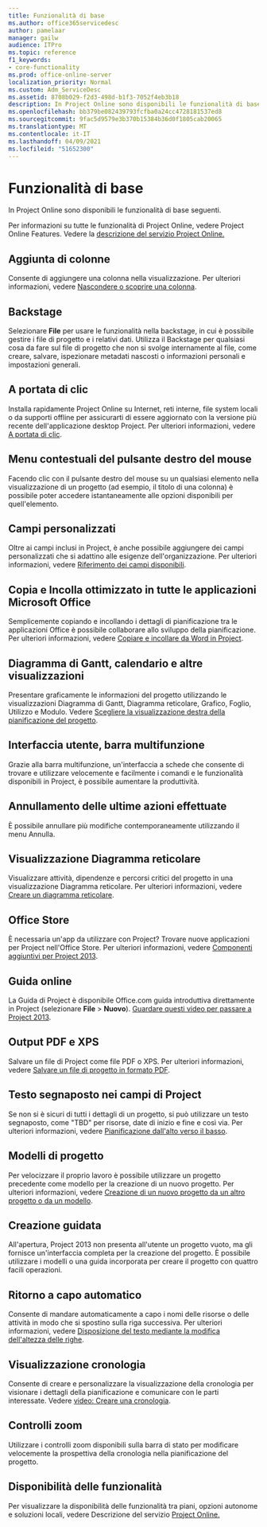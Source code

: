 ```yaml
---
title: Funzionalità di base
ms.author: office365servicedesc
author: pamelaar
manager: gailw
audience: ITPro
ms.topic: reference
f1_keywords:
- core-functionality
ms.prod: office-online-server
localization_priority: Normal
ms.custom: Adm_ServiceDesc
ms.assetid: 8708b029-f2d3-498d-b1f3-7052f4eb3b18
description: In Project Online sono disponibili le funzionalità di base seguenti.
ms.openlocfilehash: bb379be082439793fcfba0a24cc4728181537ed8
ms.sourcegitcommit: 9fac5d9579e3b370b15384b36d0f1805cab20065
ms.translationtype: MT
ms.contentlocale: it-IT
ms.lasthandoff: 04/09/2021
ms.locfileid: "51652300"
---
```

# <a name="core-functionality"></a>Funzionalità di base

In Project Online sono disponibili le funzionalità di base seguenti.
  
Per informazioni su tutte le funzionalità di Project Online, vedere Project Online Features. Vedere la [descrizione del servizio Project Online.](project-online-service-description.md)
  
## <a name="add-columns"></a>Aggiunta di colonne

Consente di aggiungere una colonna nella visualizzazione. Per ulteriori informazioni, vedere [Nascondere o scoprire una colonna](https://go.microsoft.com/fwlink/p/?LinkId=271343).
  
## <a name="backstage"></a>Backstage

Selezionare **File** per usare le funzionalità nella backstage, in cui è possibile gestire i file di progetto e i relativi dati. Utilizza il Backstage per qualsiasi cosa da fare sul file di progetto che non si svolge internamente al file, come creare, salvare, ispezionare metadati nascosti o informazioni personali e impostazioni generali. 
  
## <a name="click-to-run"></a>A portata di clic

Installa rapidamente Project Online su Internet, reti interne, file system locali o da supporti offline per assicurarti di essere aggiornato con la versione più recente dell'applicazione desktop Project. Per ulteriori informazioni, vedere [A portata di clic](/previous-versions/office/office-2013-resource-kit/dd188670(v=office.15)).
  
## <a name="contextual-right-click-menus"></a>Menu contestuali del pulsante destro del mouse

Facendo clic con il pulsante destro del mouse su un qualsiasi elemento nella visualizzazione di un progetto (ad esempio, il titolo di una colonna) è possibile poter accedere istantaneamente alle opzioni disponibili per quell'elemento.
  
## <a name="custom-fields"></a>Campi personalizzati

Oltre ai campi inclusi in Project, è anche possibile aggiungere dei campi personalizzati che si adattino alle esigenze dell'organizzazione. Per ulteriori informazioni, vedere [Riferimento dei campi disponibili](https://support.office.com/article/615a4563-1cc3-40f4-b66f-1b17e793a460).
  
## <a name="enhanced-copy-and-paste-across-microsoft-office-applications"></a>Copia e Incolla ottimizzato in tutte le applicazioni Microsoft Office

Semplicemente copiando e incollando i dettagli di pianificazione tra le applicazioni Office è possibile collaborare allo sviluppo della pianificazione. Per ulteriori informazioni, vedere [Copiare e incollare da Word in Project](https://go.microsoft.com/fwlink/p/?LinkId=271330).
  
## <a name="gantt-chart-calendar-and-task-sheet-views"></a>Diagramma di Gantt, calendario e altre visualizzazioni

Presentare graficamente le informazioni del progetto utilizzando le visualizzazioni Diagramma di Gantt, Diagramma reticolare, Grafico, Foglio, Utilizzo e Modulo. Vedere [Scegliere la visualizzazione destra della pianificazione del progetto](https://go.microsoft.com/fwlink/?LinkId=402905).
  
## <a name="user-interface-the-ribbon"></a>Interfaccia utente, barra multifunzione

Grazie alla barra multifunzione, un'interfaccia a schede che consente di trovare e utilizzare velocemente e facilmente i comandi e le funzionalità disponibili in Project, è possibile aumentare la produttività.

## <a name="multiple-level-undo"></a>Annullamento delle ultime azioni effettuate

È possibile annullare più modifiche contemporaneamente utilizzando il menu Annulla.
  
## <a name="network-diagram-view"></a>Visualizzazione Diagramma reticolare

Visualizzare attività, dipendenze e percorsi critici del progetto in una visualizzazione Diagramma reticolare. Per ulteriori informazioni, vedere [Creare un diagramma reticolare](https://go.microsoft.com/fwlink/p/?LinkId=271338).
  
## <a name="office-store"></a>Office Store

È necessaria un'app da utilizzare con Project? Trovare nuove applicazioni per Project nell'Office Store. Per ulteriori informazioni, vedere [Componenti aggiuntivi per Project 2013](https://go.microsoft.com/fwlink/?LinkId=273883).
  
## <a name="online-help"></a>Guida online

La Guida di Project è disponibile Office.com guida introduttiva direttamente in Project (selezionare **File** \> **Nuovo**). [Guardare questi video per passare a Project 2013](https://go.microsoft.com/fwlink/p/?LinkId=271325).
  
## <a name="pdf-and-xps-output"></a>Output PDF e XPS

Salvare un file di Project come file PDF o XPS. Per ulteriori informazioni, vedere [Salvare un file di progetto in formato PDF](https://go.microsoft.com/fwlink/p/?LinkId=271350).
  
## <a name="placeholder-text-in-project-fields"></a>Testo segnaposto nei campi di Project

Se non si è sicuri di tutti i dettagli di un progetto, si può utilizzare un testo segnaposto, come "TBD" per risorse, date di inizio e fine e così via. Per ulteriori informazioni, vedere [Pianificazione dall'alto verso il basso](https://go.microsoft.com/fwlink/p/?LinkId=271333).
  
## <a name="project-templates"></a>Modelli di progetto

Per velocizzare il proprio lavoro è possibile utilizzare un progetto precedente come modello per la creazione di un nuovo progetto. Per ulteriori informazioni, vedere [Creazione di un nuovo progetto da un altro progetto o da un modello](https://go.microsoft.com/fwlink/p/?LinkId=271328).
  
## <a name="start-experience"></a>Creazione guidata

All'apertura, Project 2013 non presenta all'utente un progetto vuoto, ma gli fornisce un'interfaccia completa per la creazione del progetto. È possibile utilizzare i modelli o una guida incorporata per creare il progetto con quattro facili operazioni.
  
## <a name="text-wrap"></a>Ritorno a capo automatico

Consente di mandare automaticamente a capo i nomi delle risorse o delle attività in modo che si spostino sulla riga successiva. Per ulteriori informazioni, vedere [Disposizione del testo mediante la modifica dell'altezza delle righe](https://go.microsoft.com/fwlink/p/?LinkId=271344).
  
## <a name="timeline-view"></a>Visualizzazione cronologia

Consente di creare e personalizzare la visualizzazione della cronologia per visionare i dettagli della pianificazione e comunicare con le parti interessate. Vedere [video: Creare una cronologia](https://go.microsoft.com/fwlink/?LinkId=402912).
  
## <a name="zoom-controls"></a>Controlli zoom

Utilizzare i controlli zoom disponibili sulla barra di stato per modificare velocemente la prospettiva della cronologia nella pianificazione del progetto. 
  
## <a name="feature-availability"></a>Disponibilità delle funzionalità

Per visualizzare la disponibilità delle funzionalità tra piani, opzioni autonome e soluzioni locali, vedere Descrizione del servizio [Project Online.](project-online-service-description.md)